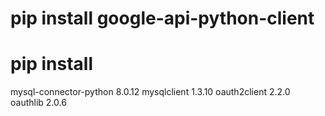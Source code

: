 # pip install google-api-python-client
# pip install
mysql-connector-python       8.0.12
mysqlclient                  1.3.10
oauth2client                 2.2.0
oauthlib                     2.0.6
